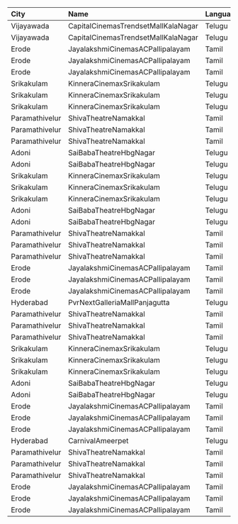 | City           | Name                                | Language |  Time | Type                | Price | Capacity | Booked |
| :------------- | :---------------------------------- | :------- | ----: | :------------------ | ----: | -------: | -----: |
| Vijayawada     | CapitalCinemasTrendsetMallKalaNagar | Telugu   | 10:30 | Gold                |  250₹ |       27 |     13 |
| Vijayawada     | CapitalCinemasTrendsetMallKalaNagar | Telugu   | 10:30 | Silver              |  150₹ |       21 |     10 |
| Erode          | JayalakshmiCinemasACPallipalayam    | Tamil    | 10:45 | PlatinumCoupleClass |  100₹ |       84 |     84 |
| Erode          | JayalakshmiCinemasACPallipalayam    | Tamil    | 10:45 | GoldClass           |   80₹ |      166 |    107 |
| Erode          | JayalakshmiCinemasACPallipalayam    | Tamil    | 10:45 | SilverClass         |   80₹ |      151 |     76 |
| Srikakulam     | KinneraCinemaxSrikakulam            | Telugu   | 11:00 | FirstClass          |  112₹ |      321 |    253 |
| Srikakulam     | KinneraCinemaxSrikakulam            | Telugu   | 11:00 | SecondClass         |   67₹ |       96 |     48 |
| Srikakulam     | KinneraCinemaxSrikakulam            | Telugu   | 11:00 | ThirdClass          |   44₹ |       69 |     35 |
| Paramathivelur | ShivaTheatreNamakkal                | Tamil    | 11:00 | King                |  150₹ |       98 |     98 |
| Paramathivelur | ShivaTheatreNamakkal                | Tamil    | 11:00 | Queen               |  150₹ |       56 |     56 |
| Paramathivelur | ShivaTheatreNamakkal                | Tamil    | 11:00 | Jack                |  100₹ |      404 |    226 |
| Adoni          | SaiBabaTheatreHbgNagar              | Telugu   | 11:30 | FirstClass          |   70₹ |      169 |    104 |
| Adoni          | SaiBabaTheatreHbgNagar              | Telugu   | 11:30 | SecondClass         |   50₹ |      149 |     74 |
| Srikakulam     | KinneraCinemaxSrikakulam            | Telugu   | 14:30 | FirstClass          |  112₹ |      321 |    253 |
| Srikakulam     | KinneraCinemaxSrikakulam            | Telugu   | 14:30 | SecondClass         |   67₹ |       96 |     48 |
| Srikakulam     | KinneraCinemaxSrikakulam            | Telugu   | 14:30 | ThirdClass          |   44₹ |       69 |     35 |
| Adoni          | SaiBabaTheatreHbgNagar              | Telugu   | 14:30 | FirstClass          |   70₹ |      169 |    104 |
| Adoni          | SaiBabaTheatreHbgNagar              | Telugu   | 14:30 | SecondClass         |   50₹ |      149 |     74 |
| Paramathivelur | ShivaTheatreNamakkal                | Tamil    | 14:30 | King                |  150₹ |       98 |     98 |
| Paramathivelur | ShivaTheatreNamakkal                | Tamil    | 14:30 | Queen               |  150₹ |       56 |     56 |
| Paramathivelur | ShivaTheatreNamakkal                | Tamil    | 14:30 | Jack                |  100₹ |      404 |    226 |
| Erode          | JayalakshmiCinemasACPallipalayam    | Tamil    | 14:45 | PlatinumCoupleClass |  100₹ |       84 |     84 |
| Erode          | JayalakshmiCinemasACPallipalayam    | Tamil    | 14:45 | GoldClass           |   80₹ |      166 |    107 |
| Erode          | JayalakshmiCinemasACPallipalayam    | Tamil    | 14:45 | SilverClass         |   80₹ |      151 |     76 |
| Hyderabad      | PvrNextGalleriaMallPanjagutta       | Telugu   | 17:05 | Classic             |  150₹ |      145 |     11 |
| Paramathivelur | ShivaTheatreNamakkal                | Tamil    | 18:15 | King                |  150₹ |       98 |     98 |
| Paramathivelur | ShivaTheatreNamakkal                | Tamil    | 18:15 | Queen               |  150₹ |       56 |     56 |
| Paramathivelur | ShivaTheatreNamakkal                | Tamil    | 18:15 | Jack                |  100₹ |      404 |    226 |
| Srikakulam     | KinneraCinemaxSrikakulam            | Telugu   | 18:30 | FirstClass          |  112₹ |      321 |    253 |
| Srikakulam     | KinneraCinemaxSrikakulam            | Telugu   | 18:30 | SecondClass         |   67₹ |       96 |     48 |
| Srikakulam     | KinneraCinemaxSrikakulam            | Telugu   | 18:30 | ThirdClass          |   44₹ |       69 |     35 |
| Adoni          | SaiBabaTheatreHbgNagar              | Telugu   | 18:30 | FirstClass          |   70₹ |      169 |    104 |
| Adoni          | SaiBabaTheatreHbgNagar              | Telugu   | 18:30 | SecondClass         |   50₹ |      149 |     74 |
| Erode          | JayalakshmiCinemasACPallipalayam    | Tamil    | 18:45 | PlatinumCoupleClass |  100₹ |       84 |     84 |
| Erode          | JayalakshmiCinemasACPallipalayam    | Tamil    | 18:45 | GoldClass           |   80₹ |      166 |    107 |
| Erode          | JayalakshmiCinemasACPallipalayam    | Tamil    | 18:45 | SilverClass         |   80₹ |      151 |     76 |
| Hyderabad      | CarnivalAmeerpet                    | Telugu   | 19:00 | PlatinumOffline     |  150₹ |      316 |     25 |
| Paramathivelur | ShivaTheatreNamakkal                | Tamil    | 21:30 | King                |  150₹ |       98 |     98 |
| Paramathivelur | ShivaTheatreNamakkal                | Tamil    | 21:30 | Queen               |  150₹ |       56 |     56 |
| Paramathivelur | ShivaTheatreNamakkal                | Tamil    | 21:30 | Jack                |  100₹ |      404 |     48 |
| Erode          | JayalakshmiCinemasACPallipalayam    | Tamil    | 22:45 | PlatinumCoupleClass |  100₹ |       84 |     84 |
| Erode          | JayalakshmiCinemasACPallipalayam    | Tamil    | 22:45 | GoldClass           |   80₹ |      166 |    107 |
| Erode          | JayalakshmiCinemasACPallipalayam    | Tamil    | 22:45 | SilverClass         |   80₹ |      151 |     76 |